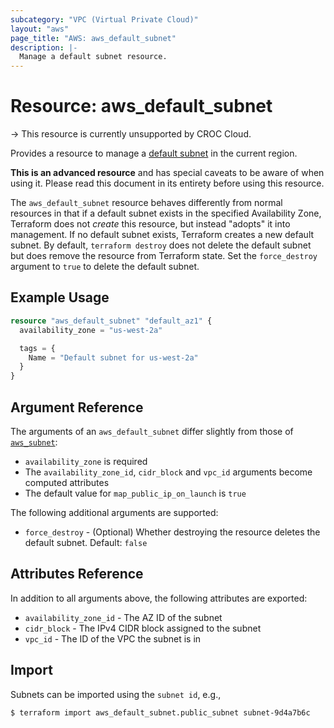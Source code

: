 ```yaml
---
subcategory: "VPC (Virtual Private Cloud)"
layout: "aws"
page_title: "AWS: aws_default_subnet"
description: |-
  Manage a default subnet resource.
---
```


# Resource: aws_default_subnet

-> This resource is currently unsupported by CROC Cloud.

Provides a resource to manage a [default subnet](http://docs.aws.amazon.com/AmazonVPC/latest/UserGuide/default-vpc.html#default-vpc-basics) in the current region.

**This is an advanced resource** and has special caveats to be aware of when using it. Please read this document in its entirety before using this resource.

The `aws_default_subnet` resource behaves differently from normal resources in that if a default subnet exists in the specified Availability Zone, Terraform does not _create_ this resource, but instead "adopts" it into management.
If no default subnet exists, Terraform creates a new default subnet.
By default, `terraform destroy` does not delete the default subnet but does remove the resource from Terraform state.
Set the `force_destroy` argument to `true` to delete the default subnet.

## Example Usage

```terraform
resource "aws_default_subnet" "default_az1" {
  availability_zone = "us-west-2a"

  tags = {
    Name = "Default subnet for us-west-2a"
  }
}
```

## Argument Reference

The arguments of an `aws_default_subnet` differ slightly from those of [`aws_subnet`](subnet.html):

* `availability_zone` is required
* The `availability_zone_id`, `cidr_block` and `vpc_id` arguments become computed attributes
* The default value for `map_public_ip_on_launch` is `true`

The following additional arguments are supported:

* `force_destroy` - (Optional) Whether destroying the resource deletes the default subnet. Default: `false`

## Attributes Reference

In addition to all arguments above, the following attributes are exported:

* `availability_zone_id` - The AZ ID of the subnet
* `cidr_block` - The IPv4 CIDR block assigned to the subnet
* `vpc_id` - The ID of the VPC the subnet is in

## Import

Subnets can be imported using the `subnet id`, e.g.,

```
$ terraform import aws_default_subnet.public_subnet subnet-9d4a7b6c
```
